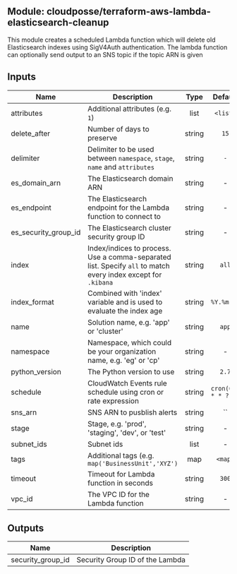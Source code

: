 ## Module: cloudposse/terraform-aws-lambda-elasticsearch-cleanup

This module creates a scheduled Lambda function which will delete old
Elasticsearch indexes using SigV4Auth authentication. The lambda
function can optionally send output to an SNS topic if the topic ARN
is given

## Inputs

| Name | Description | Type | Default | Required |
|------|-------------|:----:|:-----:|:-----:|
| attributes | Additional attributes (e.g. `1`) | list | `<list>` | no |
| delete_after | Number of days to preserve | string | `15` | no |
| delimiter | Delimiter to be used between `namespace`, `stage`, `name` and `attributes` | string | `-` | no |
| es_domain_arn | The Elasticsearch domain ARN | string | - | yes |
| es_endpoint | The Elasticsearch endpoint for the Lambda function to connect to | string | - | yes |
| es_security_group_id | The Elasticsearch cluster security group ID | string | - | yes |
| index | Index/indices to process. Use a comma-separated list. Specify `all` to match every index except for `.kibana` | string | `all` | no |
| index_format | Combined with 'index' variable and is used to evaluate the index age | string | `%Y.%m.%d` | no |
| name | Solution name, e.g. 'app' or 'cluster' | string | `app` | no |
| namespace | Namespace, which could be your organization name, e.g. 'eg' or 'cp' | string | - | yes |
| python_version | The Python version to use | string | `2.7` | no |
| schedule | CloudWatch Events rule schedule using cron or rate expression | string | `cron(0 3 * * ? *)` | no |
| sns_arn | SNS ARN to pusblish alerts | string | `` | no |
| stage | Stage, e.g. 'prod', 'staging', 'dev', or 'test' | string | - | yes |
| subnet_ids | Subnet ids | list | - | yes |
| tags | Additional tags (e.g. `map('BusinessUnit','XYZ')` | map | `<map>` | no |
| timeout | Timeout for Lambda function in seconds | string | `300` | no |
| vpc_id | The VPC ID for the Lambda function | string | - | yes |

## Outputs

| Name | Description |
|------|-------------|
| security_group_id | Security Group ID of the Lambda |

